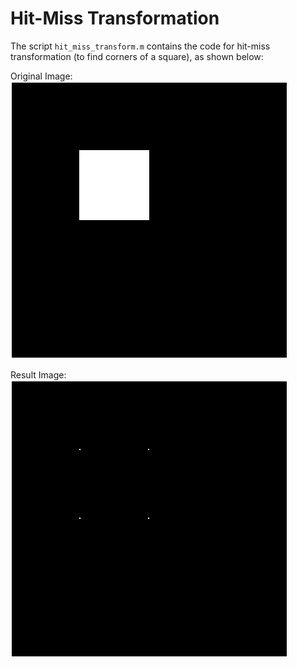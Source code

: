 # Hit-Miss Transformation

The script `hit_miss_transform.m` contains the code for hit-miss transformation (to find corners of a square), as shown below:

Original Image:
![Original](hmt_o.png)

Result Image:
![Result](hmt_r.png)

